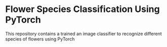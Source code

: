 # Flower Species Classification Using PyTorch

This repository contains a trained an image classifier to recognize different species of flowers using PyTorch
